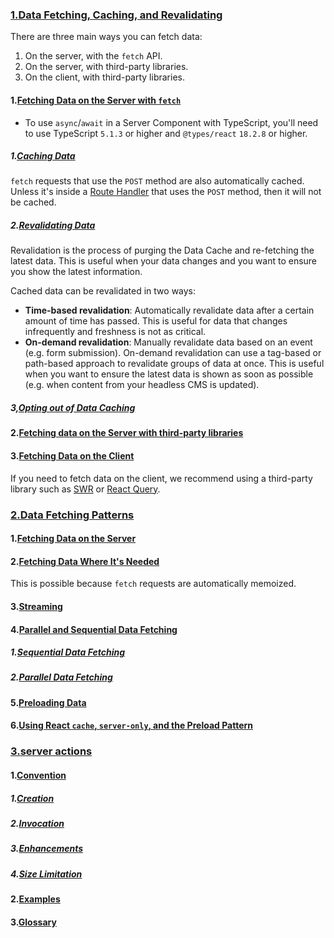 ### 

### [1.Data Fetching, Caching, and Revalidating](https://nextjs.org/docs/app/building-your-application/data-fetching/fetching-caching-and-revalidating)

There are three main ways you can fetch data:

1. On the server, with the `fetch` API.
2. On the server, with third-party libraries.
3. On the client, with third-party libraries.

#### 1.[Fetching Data on the Server with `fetch`](https://nextjs.org/docs/app/building-your-application/data-fetching/fetching-caching-and-revalidating#fetching-data-on-the-server-with-fetch)

- To use `async`/`await` in a Server Component with TypeScript, you'll need to use TypeScript `5.1.3` or higher and `@types/react` `18.2.8` or higher.

##### 1.[Caching Data](https://nextjs.org/docs/app/building-your-application/data-fetching/fetching-caching-and-revalidating#caching-data)

`fetch` requests that use the `POST` method are also automatically cached. Unless it's inside a [Route Handler](https://nextjs.org/docs/app/building-your-application/routing/route-handlers) that uses the `POST` method, then it will not be cached.

##### 2.[Revalidating Data](https://nextjs.org/docs/app/building-your-application/data-fetching/fetching-caching-and-revalidating#revalidating-data)

Revalidation is the process of purging the Data Cache and re-fetching the latest data. This is useful when your data changes and you want to ensure you show the latest information.

Cached data can be revalidated in two ways:

- **Time-based revalidation**: Automatically revalidate data after a certain amount of time has passed. This is useful for data that changes infrequently and freshness is not as critical.
- **On-demand revalidation**: Manually revalidate data based on an event (e.g. form submission). On-demand revalidation can use a tag-based or path-based approach to revalidate groups of data at once. This is useful when you want to ensure the latest data is shown as soon as possible (e.g. when content from your headless CMS is updated).

##### 3,[Opting out of Data Caching](https://nextjs.org/docs/app/building-your-application/data-fetching/fetching-caching-and-revalidating#opting-out-of-data-caching)

#### 2.[Fetching data on the Server with third-party libraries](https://nextjs.org/docs/app/building-your-application/data-fetching/fetching-caching-and-revalidating#fetching-data-on-the-server-with-third-party-libraries)

#### 3.[Fetching Data on the Client](https://nextjs.org/docs/app/building-your-application/data-fetching/fetching-caching-and-revalidating#fetching-data-on-the-client)

If you need to fetch data on the client, we recommend using a third-party library such as [SWR](https://swr.vercel.app/) or [React Query](https://tanstack.com/query/latest). 

### [2.Data Fetching Patterns](https://nextjs.org/docs/app/building-your-application/data-fetching/patterns)

#### 1.[Fetching Data on the Server](https://nextjs.org/docs/app/building-your-application/data-fetching/patterns#fetching-data-on-the-server)

#### 2.[Fetching Data Where It's Needed](https://nextjs.org/docs/app/building-your-application/data-fetching/patterns#fetching-data-where-its-needed)

This is possible because `fetch` requests are automatically memoized. 

#### 3.[Streaming](https://nextjs.org/docs/app/building-your-application/data-fetching/patterns#streaming)

#### 4.[Parallel and Sequential Data Fetching](https://nextjs.org/docs/app/building-your-application/data-fetching/patterns#parallel-and-sequential-data-fetching)

##### 1.[Sequential Data Fetching](https://nextjs.org/docs/app/building-your-application/data-fetching/patterns#sequential-data-fetching)

##### 2.[Parallel Data Fetching](https://nextjs.org/docs/app/building-your-application/data-fetching/patterns#parallel-data-fetching)

#### 5.[Preloading Data](https://nextjs.org/docs/app/building-your-application/data-fetching/patterns#preloading-data)

#### 6.[Using React `cache`, `server-only`, and the Preload Pattern](https://nextjs.org/docs/app/building-your-application/data-fetching/patterns#using-react-cache-server-only-and-the-preload-pattern)

### [3.server actions](https://nextjs.org/docs/app/building-your-application/data-fetching/server-actions)

#### 1.[Convention](https://nextjs.org/docs/app/building-your-application/data-fetching/server-actions#convention)

##### 1.[Creation](https://nextjs.org/docs/app/building-your-application/data-fetching/server-actions#creation)

##### 2.[Invocation](https://nextjs.org/docs/app/building-your-application/data-fetching/server-actions#invocation)

##### 3.[Enhancements](https://nextjs.org/docs/app/building-your-application/data-fetching/server-actions#enhancements)

##### 4.[Size Limitation](https://nextjs.org/docs/app/building-your-application/data-fetching/server-actions#size-limitation)

#### 2.[Examples](https://nextjs.org/docs/app/building-your-application/data-fetching/server-actions#examples)

#### 3.[Glossary](https://nextjs.org/docs/app/building-your-application/data-fetching/server-actions#glossary)